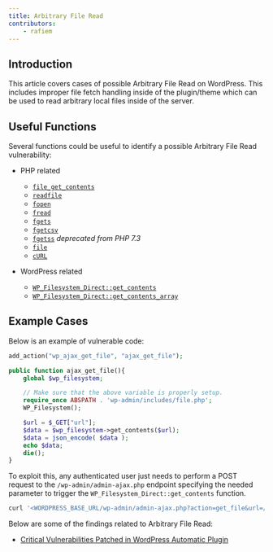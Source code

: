 ```yaml
---
title: Arbitrary File Read
contributors:
    - rafiem
---
```


## Introduction

This article covers cases of possible Arbitrary File Read on WordPress. This includes improper file fetch handling inside of the plugin/theme which can be used to read arbitrary local files inside of the server.

## Useful Functions

Several functions could be useful to identify a possible Arbitrary File Read vulnerability:

- PHP related
    - [`file_get_contents`](https://www.php.net/manual/en/function.file-get-contents.php)
    - [`readfile`](https://www.php.net/manual/en/function.readfile.php)
    - [`fopen`](https://www.php.net/manual/en/function.fopen.php)
    - [`fread`](https://www.php.net/manual/en/function.fread.php)
    - [`fgets`](https://www.php.net/manual/en/function.fgets.php)
    - [`fgetcsv`](https://www.php.net/manual/en/function.fgetcsv.php)
    - [`fgetss`](https://www.php.net/manual/en/function.fgetss.php) *deprecated from PHP 7.3*
    - [`file`](https://www.php.net/manual/en/function.file.php)
    - [`cURL`](https://www.php.net/manual/en/book.curl.php)

- WordPress related
    - [`WP_Filesystem_Direct::get_contents`](https://developer.wordpress.org/reference/classes/wp_filesystem_direct/get_contents/)
    - [`WP_Filesystem_Direct::get_contents_array`](https://developer.wordpress.org/reference/classes/wp_filesystem_direct/get_contents_array/)

## Example Cases

Below is an example of vulnerable code:

```php
add_action("wp_ajax_get_file", "ajax_get_file");

public function ajax_get_file(){
    global $wp_filesystem;

    // Make sure that the above variable is properly setup.
    require_once ABSPATH . 'wp-admin/includes/file.php';
    WP_Filesystem();

    $url = $_GET["url"];
    $data = $wp_filesystem->get_contents($url);
    $data = json_encode( $data );
    echo $data;
    die();
}
```

To exploit this, any authenticated user just needs to perform a POST request to the `/wp-admin/admin-ajax.php` endpoint specifying the needed parameter to trigger the `WP_Filesystem_Direct::get_contents` function.

```bash
curl '<WORDPRESS_BASE_URL/wp-admin/admin-ajax.php?action=get_file&url=/etc/passwd' -H 'Cookie: <AUTHENTICATED_USER_COOKIE>'
```

Below are some of the findings related to Arbitrary File Read:

- [Critical Vulnerabilities Patched in WordPress Automatic Plugin](https://patchstack.com/articles/critical-vulnerabilities-patched-in-wordpress-automatic-plugin/)

